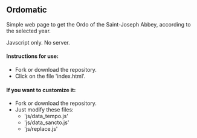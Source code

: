 ## Ordomatic

Simple web page to get the Ordo of the Saint-Joseph Abbey, according to the selected year.

Javscript only. No server.

#### Instructions for use:
- Fork or download the repository.
- Click on the file 'index.html'.

#### If you want to customize it:
- Fork or download the repository.
- Just modify these files:
  - 'js/data_tempo.js'
  - 'js/data_sancto.js'
  - 'js/replace.js'
